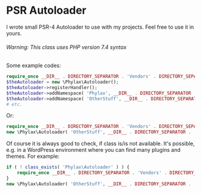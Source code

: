 # PSR Autoloader
I wrote small PSR-4 Autoloader to use with my projects. Feel free to use it in yours.

###### Warning: This class uses PHP version _7.4_ syntax

Some example codes:

```php
require_once __DIR__ . DIRECTORY_SEPARATOR . 'Vendors' . DIRECTORY_SEPARATOR . 'Phylax' . DIRECTORY_SEPARATOR . 'Autoloader.php';
$theAutoloader = new \Phylax\Autoloader();
$theAutoloader->registerHandler();
$theAutoloader->addNamespace( 'Phylax', __DIR__ . DIRECTORY_SEPARATOR . 'Vendors' . DIRECTORY_SEPARATOR . 'Phylax' );
$theAutoloader->addNamespace( 'OtherStuff', __DIR__ . DIRECTORY_SEPARATOR . 'Vendors' . DIRECTORY_SEPARATOR . 'OtherStuff' );
# etc.
```

Or:
```php
require_once __DIR__ . DIRECTORY_SEPARATOR . 'Vendors' . DIRECTORY_SEPARATOR . 'Phylax' . DIRECTORY_SEPARATOR . 'Autoloader.php';
new \Phylax\Autoloader( 'OtherStuff', __DIR__ . DIRECTORY_SEPARATOR . 'Vendors' . DIRECTORY_SEPARATOR . 'OtherStuff' );
```

Of course it is always good to check, if class is/is not available. It's possible, e.g. in a WordPress environment where you can find many plugins and themes.
For example:

```php
if ( ! class_exists( 'Phylax\Autoloader' ) ) {
	require_once __DIR__ . DIRECTORY_SEPARATOR . 'Vendors' . DIRECTORY_SEPARATOR . 'Phylax' . DIRECTORY_SEPARATOR . 'Autoloader.php';
}
new \Phylax\Autoloader( 'OtherStuff', __DIR__ . DIRECTORY_SEPARATOR . 'Vendors' . DIRECTORY_SEPARATOR . 'OtherStuff' );
```